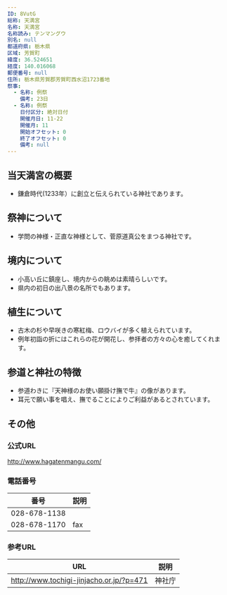 ```yaml
---
ID: 8VutG
総称: 天満宮
名称: 天満宮
名称読み: テンマングウ
別名: null
都道府県: 栃木県
区域: 芳賀町
緯度: 36.524651
経度: 140.016068
郵便番号: null
住所: 栃木県芳賀郡芳賀町西水沼1723番地
祭事:
  - 名称: 例祭
    備考: 23日
  - 名称: 例祭
    日付区分: 絶対日付
    開催月日: 11-22
    開催月: 11
    開始オフセット: 0
    終了オフセット: 0
    備考: null
---
```


## 当天満宮の概要

- 鎌倉時代(1233年）に創立と伝えられている神社であります。

## 祭神について

- 学問の神様・正直な神様として、菅原道真公をまつる神社です。

## 境内について

- 小高い丘に鎮座し、境内からの眺めは素晴らしいです。
- 県内の初日の出八景の名所でもあります。

## 植生について

- 古木の杉や早咲きの寒紅梅、ロウバイが多く植えられています。
- 例年初詣の折にはこれらの花が開花し、参拝者の方々の心を癒してくれます。

## 参道と神社の特徴

- 参道わきに『天神様のお使い願掛け撫で牛』の像があります。
- 耳元で願い事を唱え、撫でることによりご利益があるとされています。

## その他

### 公式URL

http://www.hagatenmangu.com/

### 電話番号

| 番号         | 説明 |
| ------------ | ---- |
| 028-678-1138 |      |
| 028-678-1170 | fax  |

### 参考URL

| URL                                      | 説明   |
| ---------------------------------------- | ------ |
| http://www.tochigi-jinjacho.or.jp/?p=471 | 神社庁 |

